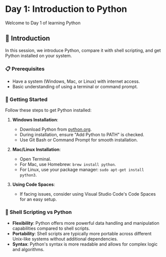 

# Day 1: Introduction to Python

Welcome to Day 1 of learning Python

## 🐍 Introduction

In this session, we introduce Python, compare it with shell scripting, and get Python installed on your system.

### 📋 Prerequisites

- Have a system (Windows, Mac, or Linux) with internet access.
- Basic understanding of using a terminal or command prompt.

### 🚀 Getting Started

Follow these steps to get Python installed:

1. **Windows Installation**:
   - Download Python from [python.org](https://www.python.org/downloads/).
   - During installation, ensure "Add Python to PATH" is checked.
   - Use Git Bash or Command Prompt for smooth installation.

2. **Mac/Linux Installation**:
   - Open Terminal.
   - For Mac, use Homebrew: `brew install python`.
   - For Linux, use your package manager: `sudo apt-get install python3`.

3. **Using Code Spaces**:
   - If facing issues, consider using Visual Studio Code's Code Spaces for an easy setup.

### 🔄 Shell Scripting vs Python

- **Flexibility**: Python offers more powerful data handling and manipulation capabilities compared to shell scripts.
- **Portability**: Shell scripts are typically more portable across different Unix-like systems without additional dependencies.
- **Syntax**: Python's syntax is more readable and allows for complex logic and algorithms.

